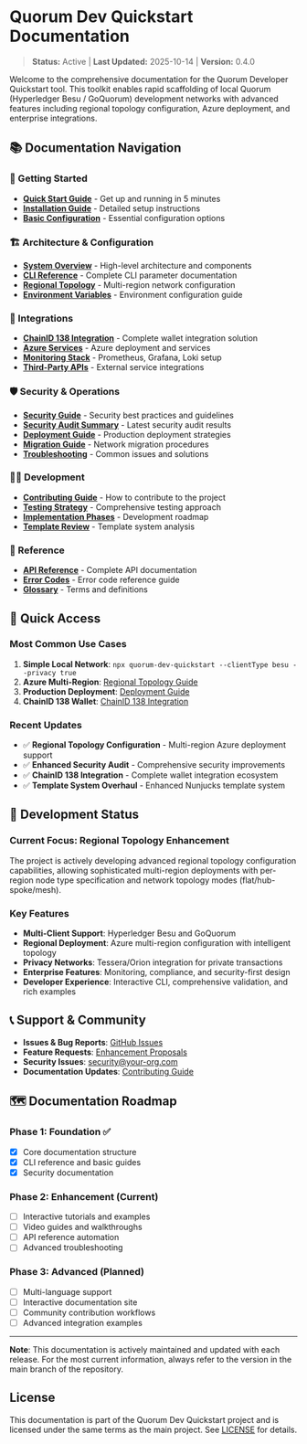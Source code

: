 # Quorum Dev Quickstart Documentation

> **Status:** Active | **Last Updated:** 2025-10-14 | **Version:** 0.4.0

Welcome to the comprehensive documentation for the Quorum Developer Quickstart tool. This toolkit enables rapid scaffolding of local Quorum (Hyperledger Besu / GoQuorum) development networks with advanced features including regional topology configuration, Azure deployment, and enterprise integrations.

## 📚 Documentation Navigation

### 🚀 Getting Started
- **[Quick Start Guide](getting-started/quick-start.md)** - Get up and running in 5 minutes
- **[Installation Guide](getting-started/installation.md)** - Detailed setup instructions
- **[Basic Configuration](getting-started/basic-configuration.md)** - Essential configuration options

### 🏗️ Architecture & Configuration
- **[System Overview](architecture/system-overview.md)** - High-level architecture and components
- **[CLI Reference](configuration/cli-reference.md)** - Complete CLI parameter documentation
- **[Regional Topology](configuration/regional-topology.md)** - Multi-region network configuration
- **[Environment Variables](configuration/environment-variables.md)** - Environment configuration guide

### 🔌 Integrations
- **[ChainID 138 Integration](integrations/chainid-138/)** - Complete wallet integration solution
- **[Azure Services](integrations/azure-services/)** - Azure deployment and services
- **[Monitoring Stack](integrations/monitoring-stack/)** - Prometheus, Grafana, Loki setup
- **[Third-Party APIs](integrations/third-party-apis/)** - External service integrations

### 🛡️ Security & Operations
- **[Security Guide](security/security-guide.md)** - Security best practices and guidelines
- **[Security Audit Summary](security/audit-summary.md)** - Latest security audit results
- **[Deployment Guide](operations/deployment-guide.md)** - Production deployment strategies
- **[Migration Guide](operations/migration-guide.md)** - Network migration procedures
- **[Troubleshooting](operations/troubleshooting.md)** - Common issues and solutions

### 👩‍💻 Development
- **[Contributing Guide](development/contributing.md)** - How to contribute to the project
- **[Testing Strategy](development/testing-strategy.md)** - Comprehensive testing approach
- **[Implementation Phases](development/implementation-phases/)** - Development roadmap
- **[Template Review](development/template-review.md)** - Template system analysis

### 📖 Reference
- **[API Reference](reference/api-reference.md)** - Complete API documentation
- **[Error Codes](reference/error-codes.md)** - Error code reference guide
- **[Glossary](reference/glossary.md)** - Terms and definitions

## 🎯 Quick Access

### Most Common Use Cases
1. **Simple Local Network**: `npx quorum-dev-quickstart --clientType besu --privacy true`
2. **Azure Multi-Region**: [Regional Topology Guide](configuration/regional-topology.md)
3. **Production Deployment**: [Deployment Guide](operations/deployment-guide.md)
4. **ChainID 138 Wallet**: [ChainID 138 Integration](integrations/chainid-138/)

### Recent Updates
- ✅ **Regional Topology Configuration** - Multi-region Azure deployment support
- ✅ **Enhanced Security Audit** - Comprehensive security improvements
- ✅ **ChainID 138 Integration** - Complete wallet integration ecosystem
- ✅ **Template System Overhaul** - Enhanced Nunjucks template system

## 🔧 Development Status

### Current Focus: Regional Topology Enhancement
The project is actively developing advanced regional topology configuration capabilities, allowing sophisticated multi-region deployments with per-region node type specification and network topology modes (flat/hub-spoke/mesh).

### Key Features
- **Multi-Client Support**: Hyperledger Besu and GoQuorum
- **Regional Deployment**: Azure multi-region configuration with intelligent topology
- **Privacy Networks**: Tessera/Orion integration for private transactions
- **Enterprise Features**: Monitoring, compliance, and security-first design
- **Developer Experience**: Interactive CLI, comprehensive validation, and rich examples

## 📞 Support & Community

- **Issues & Bug Reports**: [GitHub Issues](https://github.com/Defi-Oracle-Tooling/Revamp-of-QDQ/issues)
- **Feature Requests**: [Enhancement Proposals](https://github.com/Defi-Oracle-Tooling/Revamp-of-QDQ/discussions)
- **Security Issues**: security@your-org.com
- **Documentation Updates**: [Contributing Guide](development/contributing.md)

## 🗺️ Documentation Roadmap

### Phase 1: Foundation ✅
- [x] Core documentation structure
- [x] CLI reference and basic guides
- [x] Security documentation

### Phase 2: Enhancement (Current)
- [ ] Interactive tutorials and examples
- [ ] Video guides and walkthroughs
- [ ] API reference automation
- [ ] Advanced troubleshooting

### Phase 3: Advanced (Planned)
- [ ] Multi-language support
- [ ] Interactive documentation site
- [ ] Community contribution workflows
- [ ] Advanced integration examples

---

**Note**: This documentation is actively maintained and updated with each release. For the most current information, always refer to the version in the main branch of the repository.

## License

This documentation is part of the Quorum Dev Quickstart project and is licensed under the same terms as the main project. See [LICENSE](../LICENSE) for details.
